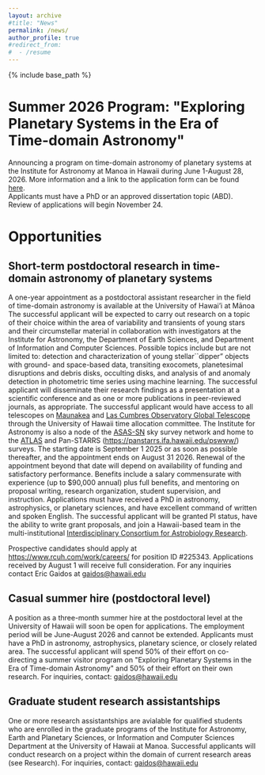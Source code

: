 ```yaml
---
layout: archive
#title: "News"
permalink: /news/
author_profile: true
#redirect_from:
#  - /resume
---
```


{% include base_path %}

Summer 2026 Program: "Exploring Planetary Systems in the Era of Time-domain Astronomy"
======
Announcing a program on time-domain astronomy of planetary systems at the Institute for Astronomy at Manoa in Hawaii during June 1-August 28, 2026.  More information and a link to the application form can be found [here](https://egaidos.github.io/epseta26.html).  
Applicants must have a PhD or an approved dissertation topic (ABD).  Review of applications will begin November 24. 

Opportunities
======

Short-term postdoctoral research in time-domain astronomy of planetary systems
------

A one-year appointment as a postdoctoral assistant researcher in the field of time-domain astronomy is available at the University of Hawai’i at Mānoa  The successful applicant will be expected to carry out research on a topic of their choice within the area of variability and transients of young stars and their circumstellar material in collaboration with investigators at the Institute for Astronomy, the Department of Earth Sciences, and Department of Information and Computer Sciences. Possible topics include but are not limited to: detection and characterization of young stellar``dipper” objects with ground- and space-based data, transiting exocomets, planetesimal disruptions and debris disks, occulting disks, and analysis of and anomaly detection in photometric time series using machine learning.   The successful applicant will disseminate their research findings as a presentation at a scientific conference and as one or more publications in peer-reviewed journals, as appropriate.  The successful applicant would have access to all telescopes on [Maunakea](https://www.maunakeaobservatories.org/) and [Las Cumbres Observatory Global Telescope](https://lco.global/) through the University of Hawaii time allocation committee.  The Institute for Astronomy is also a node of the [ASAS-SN](https://www.astronomy.ohio-state.edu/asassn/) sky survey network and home to the [ATLAS](https://atlas.fallingstar.com/) and Pan-STARRS (https://panstarrs.ifa.hawaii.edu/pswww/) surveys. The starting date is September 1 2025 or as soon as possible thereafter, and the appointment ends on August 31 2026.  Renewal of the appointment beyond that date will depend on availability of funding and satisfactory performance. Benefits include a salary commensurate with experience (up to $90,000 annual) plus full benefits, and mentoring on proposal writing, research organization, student supervision, and instruction.  Applications must have received a PhD in astronomy, astrophysics, or planetary sciences, and have excellent command of written and spoken English.  The successful applicant will be granted PI status, have the ability to write grant proposals, and join a Hawaii-based team in the multi-institutional [Interdisciplinary Consortium for Astrobiology Research](https://astrobiology.science.ucsc.edu/icar/).

Prospective candidates should apply at https://www.rcuh.com/work/careers/ for position ID #225343.  Applications received by August 1 will receive full consideration.  For any inquiries contact Eric Gaidos at gaidos@hawaii.edu

Casual summer hire (postdoctoral level)
-------
A position as a three-month summer hire at the postdoctoral level at the University of Hawaii will soon be open for applications.  The employment period will be June-August 2026 and cannot be extended.  Applicants must have a PhD in astronomy, astrophysics, planetary science, or closely related area.  The successful applicant will spend 50% of their effort on co-directing a summer visitor program on "Exploring Planetary Systems in the Era of Time-domain Astronomy" and 50% of their effort on their own research.  For inquiries, contact:  gaidos@hawaii.edu

Graduate student research assistantships 
-------
One or more research assistantships are avialable for qualified students who are enrolled in the graduate programs of the Institute for Astronomy, Earth and Planetary Sciences, or Information and Computer Sciences Department at the University of Hawaii at Manoa.  Successful applicants will conduct research on a project within the domain of current research areas (see Research).  For inquiries, contact: gaidos@hawaii.edu

